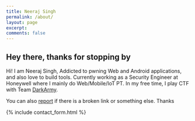 ```yaml
---
title: Neeraj Singh
permalink: /about/
layout: page
excerpt:
comments: false
---
```


## Hey there, thanks for stopping by

Hi! I am Neeraj Singh, Addicted to pwning Web and Android applications, and also love to build tools. Currently working as a Security Engineer at Honeywell where I mainly do Web/Mobile/IoT PT. In my free time, I play CTF with Team [DarkArmy](https://ctftime.org/team/26569).

You can also [report](https://github.com/karma9874/karma9874.github.io/issues/new) if there is a broken link or something else. Thanks

{% include contact_form.html %}